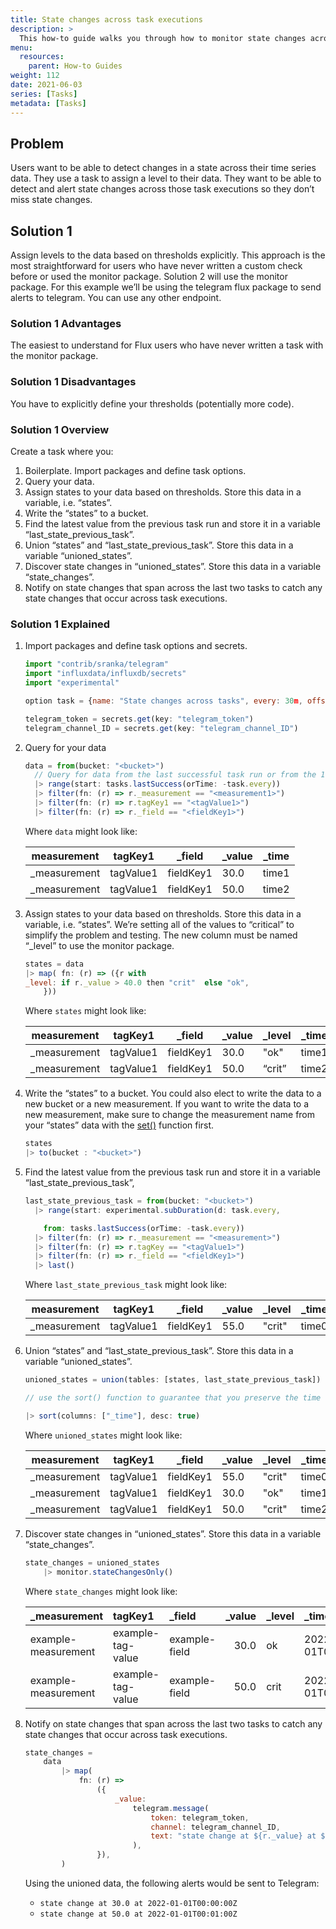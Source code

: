 ```yaml
---
title: State changes across task executions
description: >
  This how-to guide walks you through how to monitor state changes across task executions, so you miss changes across subsequent task runs. 
menu:
  resources:
    parent: How-to Guides
weight: 112
date: 2021-06-03
series: [Tasks]
metadata: [Tasks]
---
```

## Problem

Users want to be able to detect changes in a state across their time series data. They use a task to assign a level to their data. They want to be able to detect and alert state changes across those task executions so they don’t miss state changes.

## Solution 1

Assign levels to the data based on thresholds explicitly. This approach is the most straightforward for users who have never written a custom check before or used the monitor package. Solution 2 will use the monitor package. For this example we’ll be using the telegram flux package to send alerts to telegram. You can use any other endpoint. 

### Solution 1 Advantages
The easiest to understand for Flux users who have never written a task with the monitor package. 

### Solution 1 Disadvantages
You have to explicitly define your thresholds (potentially more code).

### Solution 1 Overview
Create a task where you:

1. Boilerplate. Import packages and define task options. 
2. Query your data.
3. Assign states to your data based on thresholds. Store this data in a variable, i.e. “states”.
4. Write the “states” to a bucket.
5. Find the latest value from the previous task run and store it in a variable “last_state_previous_task”.
6. Union “states” and “last_state_previous_task”. Store this data in a variable “unioned_states”.
7. Discover state changes in “unioned_states”. Store this data in a variable “state_changes”.
8. Notify on state changes that span across the last two tasks to catch any state changes that occur across task executions.  

### Solution 1 Explained
1. Import packages and define task options and secrets. 

    ```js
    import "contrib/sranka/telegram"
    import "influxdata/influxdb/secrets"
    import "experimental"

    option task = {name: "State changes across tasks", every: 30m, offset: 5m}

    telegram_token = secrets.get(key: "telegram_token")
    telegram_channel_ID = secrets.get(key: "telegram_channel_ID")
    ```

2. Query for your data

    ```js
    data = from(bucket: "<bucket>")
      // Query for data from the last successful task run or from the 1 every duration ago. This ensures that you won’t miss any data.
      |> range(start: tasks.lastSuccess(orTime: -task.every))
      |> filter(fn: (r) => r._measurement == "<measurement1>")
      |> filter(fn: (r) => r.tagKey1 == "<tagValue1>")
      |> filter(fn: (r) => r._field == "<fieldKey1>")
    ```

    Where `data` might look like:

    | measurement  | tagKey1   | _field    | _value | _time |  
    | ------------ | --------- | --------- | ------ | ----- |
    | _measurement | tagValue1 | fieldKey1 | 30.0   | time1 | 
    | _measurement | tagValue1 | fieldKey1 | 50.0   | time2 | 


3. Assign states to your data based on thresholds. Store this data in a variable, i.e. “states”. We’re setting all of the values to “critical” to simplify the problem and testing. The new column must be named “_level” to use the monitor package. 

    ```js
    states = data
    |> map( fn: (r) => ({r with
    _level: if r._value > 40.0 then "crit"  else "ok",
        }))
    ```

    Where `states` might look like: 

    | measurement  | tagKey1   | _field    | _value | _level | _time |  
    | ------------ | --------- | --------- | ------ | ------ | ----- |
    | _measurement | tagValue1 | fieldKey1 | 30.0   | "ok"   | time1 | 
    | _measurement | tagValue1 | fieldKey1 | 50.0   | “crit” | time2 | 


4. Write the “states” to a bucket. You could also elect to write the data to a new bucket or a new measurement. If you want to write the data to a new measurement, make sure to change the measurement name from your “states” data with the [set()](/flux/v0.x/stdlib/universe/set/) function first. 

    ```js
    states 
    |> to(bucket : "<bucket>") 
    ```

5. Find the latest value from the previous task run and store it in a variable “last_state_previous_task”,

    ```js
    last_state_previous_task = from(bucket: "<bucket>")
      |> range(start: experimental.subDuration(d: task.every,

        from: tasks.lastSuccess(orTime: -task.every))
      |> filter(fn: (r) => r._measurement == "<measurement>")
      |> filter(fn: (r) => r.tagKey == "<tagValue1>")
      |> filter(fn: (r) => r._field == "<fieldKey1>")
      |> last() 
    ```

    Where `last_state_previous_task` might look like: 

      | measurement  | tagKey1   | _field    | _value | _level | _time |  
      | ------------ | --------- | --------- | ------ | ------ | ----- |
      | _measurement | tagValue1 | fieldKey1 | 55.0   | "crit" | time0 | 

6. Union “states” and “last_state_previous_task”. Store this data in a variable “unioned_states”.

    ```js
    unioned_states = union(tables: [states, last_state_previous_task])

    // use the sort() function to guarantee that you preserve the time order

    |> sort(columns: ["_time"], desc: true)
    ```

    Where `unioned_states` might look like: 

    | measurement  | tagKey1   | _field    | _value | _level | _time |  
    | ------------ | --------- | --------- | ------ | ------ | ----- |
    | _measurement | tagValue1 | fieldKey1 | 55.0   | "crit" | time0 | 
    | _measurement | tagValue1 | fieldKey1 | 30.0   | "ok"   | time1 | 
    | _measurement | tagValue1 | fieldKey1 | 50.0   | "crit" | time2 | 

7. Discover state changes in “unioned_states”. Store this data in a variable “state_changes”.

    ```js
    state_changes = unioned_states 
        |> monitor.stateChangesOnly()
    ```

    Where `state_changes` might look like:

    | _measurement        | tagKey1           | _field        | _value | _level | _time                |
    | :------------------ | :---------------- | :------------ | -----: | :----- | :------------------- |
    | example-measurement | example-tag-value | example-field |   30.0 | ok     | 2022-01-01T00:00:00Z |
    | example-measurement | example-tag-value | example-field |   50.0 | crit   | 2022-01-01T00:01:00Z |

8.  Notify on state changes that span across the last two tasks to catch any state changes that occur across task executions.  

    ```js
    state_changes =
        data
            |> map(
                fn: (r) =>
                    ({
                        _value:
                            telegram.message(
                                token: telegram_token,
                                channel: telegram_channel_ID,
                                text: "state change at ${r._value} at ${r._time}",
                            ),
                    }),
            )
    ```

    Using the unioned data, the following alerts would be sent to Telegram: 
    
    - `state change at 30.0 at 2022-01-01T00:00:00Z`
    - `state change at 50.0 at 2022-01-01T00:01:00Z`
